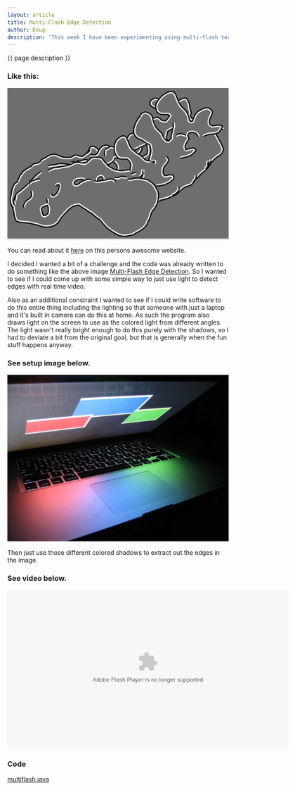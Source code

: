 ```yaml
---
layout: article
title: Multi-Flash Edge Detection
author: Doug
description: 'This week I have been experimenting using multi-flash techniques to do edge sensing.'
---
```


{{ page.description }}

### Like this:
![edge](/experiments/multiflash/boneFGBG.bmp "edge")

You can read about it [here](http://vision.ai.uiuc.edu/~tankh/) on this persons awesome website.

I decided I wanted a bit of a challenge and the code was already written to do something like the above image [Multi-Flash Edge Detection](/experiments/multiflash/NPRCameraSrc.zip "FlashEdgeDetection").  So I wanted to see if I could come up with some simple way to just use light to detect edges with real time video.

Also as an additional constraint I wanted to see if I could write software to do this entire thing including the lighting so that someone with just a laptop and it's built in camera can do this at home. As such the program also draws light on the screen to use as the colored light from different angles.  The light wasn't really bright enough to do this purely with the shadows, so I had to deviate a bit from the original goal, but that is generally when the fun stuff happens anyway.
### See setup image below.
![setup](/experiments/multiflash/setup.JPG "setup")

Then just use those different colored shadows to extract out the edges in the image.

### See video below.
<object type="application/x-shockwave-flash" width="640" height="360" data="http://www.flickr.com/apps/video/stewart.swf?v=71377" classid="clsid:D27CDB6E-AE6D-11cf-96B8-444553540000"> <param name="flashvars" value="intl_lang=en-us&photo_secret=104853cd45&photo_id=4056898951&flickr_show_info_box=true"></param> <param name="movie" value="http://www.flickr.com/apps/video/stewart.swf?v=71377"></param> <param name="bgcolor" value="#000000"></param> <param name="allowFullScreen" value="true"></param><embed type="application/x-shockwave-flash" src="http://www.flickr.com/apps/video/stewart.swf?v=71377" bgcolor="#000000" allowfullscreen="true" flashvars="intl_lang=en-us&photo_secret=104853cd45&photo_id=4056898951&flickr_show_info_box=true" height="360" width="640"></embed></object>

### Code  
[multiflash.java](/experiments/multiflash/multiflash.java "MultiFlash.java")
